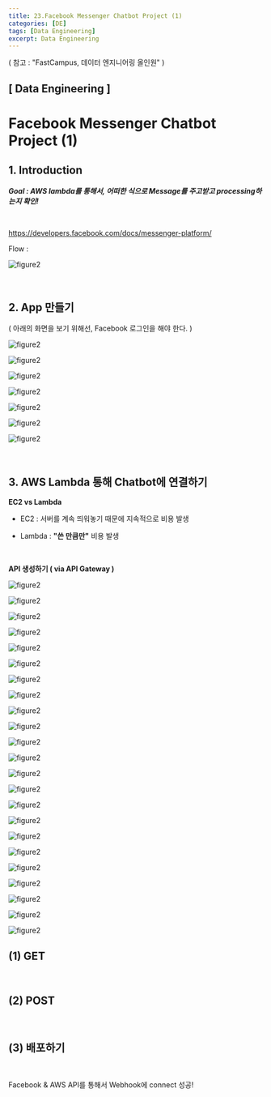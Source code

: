 ```yaml
---
title: 23.Facebook Messenger Chatbot Project (1)
categories: [DE]
tags: [Data Engineering]
excerpt: Data Engineering
---
```


( 참고 : "FastCampus, 데이터 엔지니어링 올인원" )

## [ Data Engineering ]

# Facebook Messenger Chatbot Project (1)

## 1. Introduction

***Goal : AWS lambda를 통해서, 어떠한 식으로 Message를 주고받고 processing하는지 확인!***

<br>

https://developers.facebook.com/docs/messenger-platform/

Flow :

![figure2](/assets/img/DE/de131.png)

<br>

## 2. App 만들기

 ( 아래의 화면을 보기 위해선, Facebook 로그인을 해야 한다. )

![figure2](/assets/img/DE/de132.png)

![figure2](/assets/img/DE/de133.png)

![figure2](/assets/img/DE/de134.png)

![figure2](/assets/img/DE/de135.png)

![figure2](/assets/img/DE/de136.png)

![figure2](/assets/img/DE/de137.png)

![figure2](/assets/img/DE/de138.png)

<br>

## 3. AWS Lambda 통해 Chatbot에 연결하기

**EC2 vs Lambda**

- EC2 : 서버를 계속 띄워놓기 때문에 지속적으로 비용 발생

- Lambda : **"쓴 만큼만"** 비용 발생

<br>

**API 생성하기 ( via API Gateway )**

![figure2](/assets/img/DE/de139.png)

![figure2](/assets/img/DE/de140.png)

![figure2](/assets/img/DE/de141.png)

![figure2](/assets/img/DE/de142.png)

![figure2](/assets/img/DE/de143.png)

![figure2](/assets/img/DE/de144.png)

![figure2](/assets/img/DE/de145.png)

![figure2](/assets/img/DE/de146.png)

![figure2](/assets/img/DE/de147.png)

![figure2](/assets/img/DE/de148.png)

![figure2](/assets/img/DE/de149.png)

![figure2](/assets/img/DE/de150.png)

![figure2](/assets/img/DE/de151.png)

![figure2](/assets/img/DE/de152.png)

![figure2](/assets/img/DE/de153.png)

![figure2](/assets/img/DE/de154.png)

![figure2](/assets/img/DE/de155.png)

![figure2](/assets/img/DE/de156.png)

![figure2](/assets/img/DE/de157.png)

![figure2](/assets/img/DE/de158.png)

![figure2](/assets/img/DE/de159.png)

![figure2](/assets/img/DE/de160.png)

![figure2](/assets/img/DE/de161.png)

## (1) GET

<br>

## (2) POST

<br>

## (3)  배포하기

<br>

Facebook & AWS API를 통해서 Webhook에 connect 성공!

